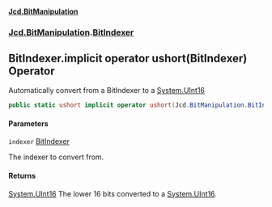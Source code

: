 #### [Jcd.BitManipulation](index.md 'index')
### [Jcd.BitManipulation](Jcd.BitManipulation.md 'Jcd.BitManipulation').[BitIndexer](Jcd.BitManipulation.BitIndexer.md 'Jcd.BitManipulation.BitIndexer')

## BitIndexer.implicit operator ushort(BitIndexer) Operator

Automatically convert from a BitIndexer to a [System.UInt16](https://docs.microsoft.com/en-us/dotnet/api/System.UInt16 'System.UInt16')

```csharp
public static ushort implicit operator ushort(Jcd.BitManipulation.BitIndexer indexer);
```
#### Parameters

<a name='Jcd.BitManipulation.BitIndexer.op_Implicitushort(Jcd.BitManipulation.BitIndexer).indexer'></a>

`indexer` [BitIndexer](Jcd.BitManipulation.BitIndexer.md 'Jcd.BitManipulation.BitIndexer')

The indexer to convert from.

#### Returns
[System.UInt16](https://docs.microsoft.com/en-us/dotnet/api/System.UInt16 'System.UInt16')
The lower 16 bits converted to a [System.UInt16](https://docs.microsoft.com/en-us/dotnet/api/System.UInt16 'System.UInt16').
